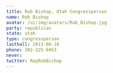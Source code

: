 ```yaml
---
title: Rob Bishop, Utah Congressperson
name: Rob Bishop
avatar: /ui/img/avatars/Rob_Bishop.jpg
party: republican
state: utah
type: congressperson
lasthall: 2013-08-10
phone: 202-225-0453
never:
twitter: RepRobBishop
---
```


